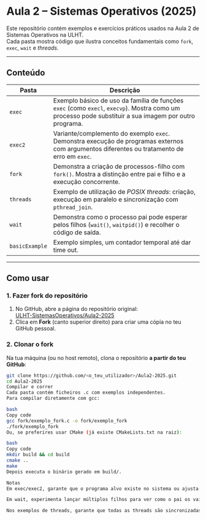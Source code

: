 # Aula 2 – Sistemas Operativos (2025)

Este repositório contém exemplos e exercícios práticos usados na Aula 2 de Sistemas Operativos na ULHT.  
Cada pasta mostra código que ilustra conceitos fundamentais como `fork`, `exec`, `wait` e *threads*.

---

## Conteúdo

| Pasta   | Descrição |
|---------|-----------|
| `exec`  | Exemplo básico de uso da família de funções `exec` (como `execl`, `execvp`). Mostra como um processo pode substituir a sua imagem por outro programa. |
| `exec2` | Variante/complemento do exemplo `exec`. Demonstra execução de programas externos com argumentos diferentes ou tratamento de erro em `exec`. |
| `fork`  | Demonstra a criação de processos-filho com `fork()`. Mostra a distinção entre pai e filho e a execução concorrente. |
| `threads` | Exemplo de utilização de *POSIX threads*: criação, execução em paralelo e sincronização com `pthread_join`. |
| `wait`  | Demonstra como o processo pai pode esperar pelos filhos (`wait()`, `waitpid()`) e recolher o código de saída. |
| `basicExample`  | Exemplo simples, um contador temporal até dar time out. |

---

## Como usar

### 1. Fazer **fork** do repositório
1. No GitHub, abre a página do repositório original:  
   [ULHT-SistemasOperativos/Aula2-2025](https://github.com/ULHT-SistemasOperativos/Aula2-2025)  
2. Clica em **Fork** (canto superior direito) para criar uma cópia no teu GitHub pessoal.

### 2. Clonar o fork
Na tua máquina (ou no host remoto), clona o repositório **a partir do teu GitHub**:

```bash
git clone https://github.com/<o_teu_utilizador>/Aula2-2025.git
cd Aula2-2025
Compilar e correr
Cada pasta contém ficheiros .c com exemplos independentes.
Para compilar diretamente com gcc:

bash
Copy code
gcc fork/exemplo_fork.c -o fork/exemplo_fork
./fork/exemplo_fork
Ou, se preferires usar CMake (já existe CMakeLists.txt na raiz):

bash
Copy code
mkdir build && cd build
cmake ..
make
Depois executa o binário gerado em build/.

Notas
Em exec/exec2, garante que o programa alvo existe no sistema ou ajusta o caminho.

Em wait, experimenta lançar múltiplos filhos para ver como o pai os vai recolher.

Nos exemplos de threads, garante que todas as threads são sincronizadas com pthread_join para evitar terminação prematura.
